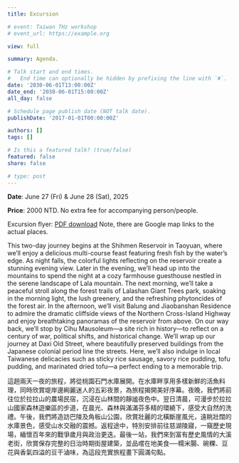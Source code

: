 ```yaml
---
title: Excursion

# event: Taiwan THz workshop
# event_url: https://example.org

view: full

summary: Agenda.

# Talk start and end times.
#   End time can optionally be hidden by prefixing the line with `#`.
date: '2030-06-01T13:00:00Z'
date_end: '2030-06-01T15:00:00Z'
all_day: false

# Schedule page publish date (NOT talk date).
publishDate: '2017-01-01T00:00:00Z'

authors: []
tags: []

# Is this a featured talk? (true/false)
featured: false
share: false

# type: post
---
```


**Date**: June 27 (Fri) & June 28 (Sat), 2025


**Price**: 2000 NTD. No extra fee for accompanying person/people.


Excursion flyer: [PDF download](https://drive.google.com/file/d/1-75Hv3ccmbQiJt6XhZdk8fNfHe9RZ7X1/view?usp=drivesdk)
Note, there are Google map links to the actual places.

This two-day journey begins at the Shihmen Reservoir in Taoyuan, where we’ll enjoy a delicious multi-course feast featuring fresh fish by the water’s edge. As night falls, the colorful lights reflecting on the reservoir create a stunning evening view. Later in the evening, we’ll head up into the mountains to spend the night at a cozy farmhouse guesthouse nestled in the serene landscape of Lala mountain. The next morning, we’ll take a peaceful stroll along the forest trails of Lalashan Giant Trees park, soaking in the morning light, the lush greenery, and the refreshing phytoncides of the forest air. In the afternoon, we’ll visit Balung and Jiaobanshan Residence to admire the dramatic cliffside views of the Northern Cross-Island Highway and enjoy breathtaking panoramas of the reservoir from above. On our way back, we’ll stop by Cihu Mausoleum—a site rich in history—to reflect on a century of war, political shifts, and historical change. We’ll wrap up our journey at Daxi Old Street, where beautifully preserved buildings from the Japanese colonial period line the streets. Here, we’ll also indulge in local Taiwanese delicacies such as sticky rice sausage, savory rice pudding, tofu pudding, and marinated dried tofu—a perfect ending to a memorable trip.

這趟兩天一夜的旅程，將從桃園石門水庫展開。在水庫畔享用多樣新鮮的活魚料理，同時欣賞堤岸邊絢麗迷人的五彩夜景，為旅程揭開美好序幕。夜晚，我們將前往位於拉拉山的農場民宿，沉浸在山林間的靜謐夜色中。翌日清晨，可漫步於拉拉山國家森林遊樂區的步道，在晨光、森林與滿滿芬多精的環繞下，感受大自然的洗禮。午後，我們將造訪巴陵及角板山公園，欣賞壯麗的北橫斷崖風光，遠眺壯闊的水庫景色，感受山水交融的震撼。返程途中，特別安排前往慈湖陵寢，一窺歷史現場，緬懷百年來的戰爭歲月與政治更迭。最後一站，我們來到富有歷史風情的大溪老街，欣賞保存完整的日治時期街屋建築，並品嚐在地美食──糯米腸、碗粿、豆花與香氣四溢的豆干滷味，為這段充實旅程畫下圓滿句點。 






